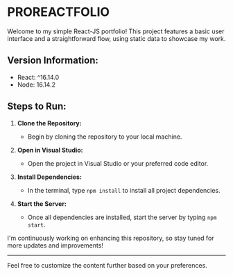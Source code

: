 # PROREACTFOLIO

Welcome to my simple React-JS portfolio! This project features a basic user interface and a straightforward flow, using static data to showcase my work.

## Version Information:

- React: ^16.14.0
- Node: 16.14.2

## Steps to Run:

1. **Clone the Repository:**
   - Begin by cloning the repository to your local machine.

2. **Open in Visual Studio:**
   - Open the project in Visual Studio or your preferred code editor.

3. **Install Dependencies:**
   - In the terminal, type `npm install` to install all project dependencies.

4. **Start the Server:**
   - Once all dependencies are installed, start the server by typing `npm start`.

I'm continuously working on enhancing this repository, so stay tuned for more updates and improvements!

---

Feel free to customize the content further based on your preferences.
